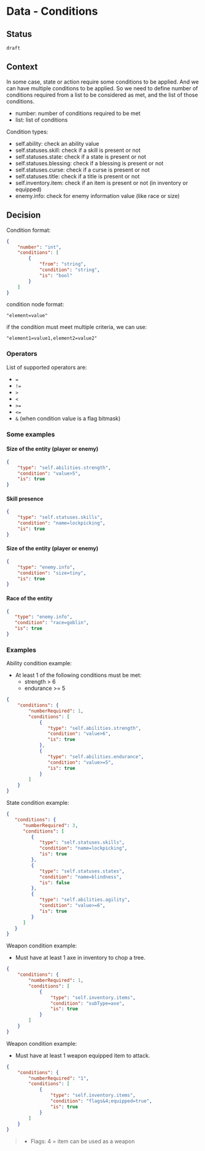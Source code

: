 # Data - Conditions

## Status

`draft`

## Context

In some case, state or action require some conditions to be applied.
And we can have multiple conditions to be applied.
So we need to define number of conditions required from a list to be considered as met, and the list of those conditions.

- number: number of conditions required to be met
- list: list of conditions

Condition types:
- self.ability: check an ability value
- self.statuses.skill: check if a skill is present or not
- self.statuses.state: check if a state is present or not
- self.statuses.blessing: check if a blessing is present or not
- self.statuses.curse: check if a curse is present or not
- self.statuses.title: check if a title is present or not
- self.inventory.item: check if an item is present or not (in inventory or equipped)
- enemy.info: check for enemy information value (like race or size)

## Decision

Condition format:

```json
{
    "number": "int",
    "conditions": [
        {
            "from": "string",
            "condition": "string",
            "is": "bool"
        }
    ]
}
```

condition node format:
```
"element=value"
```

if the condition must meet multiple criteria, we can use:
```
"element1=value1,element2=value2"
```

### Operators
List of supported operators are:
- `=`
- `!=`
- `>`
- `<`
- `>=`
- `<=`
- `&` (when condition value is a flag bitmask)

### Some examples
#### Size of the entity (player or enemy)
```json
{
    "type": "self.abilities.strength",
    "condition": "value>5",
    "is": true
}
```
#### Skill presence
```json
{
    "type": "self.statuses.skills",
    "condition": "name=lockpicking",
    "is": true
}
```
#### Size of the entity (player or enemy)
```json
{
    "type": "enemy.info",
    "condition": "size=tiny",
    "is": true
}
```

#### Race of the entity
```json
{
   "type": "enemy.info",
   "condition": "race=goblin",
   "is": true
}
```






### Examples
Ability condition example:
 - At least 1 of the following conditions must be met:
   - strength > 6
   - endurance >= 5

```json
{
    "conditions": {
        "numberRequired": 1,
        "conditions": [
            {
               "type": "self.abilities.strength",
               "condition": "value>6",
               "is": true
            },
            {
               "type": "self.abilities.endurance",
               "condition": "value>=5",
               "is": true
            }
        ]
    }
}
```

State condition example:

```json
{
   "conditions": {
      "numberRequired": 3,
      "conditions": [
         {
            "type": "self.statuses.skills",
            "condition": "name=lockpicking",
            "is": true
         },
         {
            "type": "self.statuses.states",
            "condition": "name=blindness",
            "is": false
         },
         {
            "type": "self.abilities.agility",
            "condition": "value>=6",
            "is": true
         }
      ]
   }
}
```

Weapon condition example:
- Must have at least 1 axe in inventory to chop a tree.

```json
{
    "conditions": {
        "numberRequired": 1,
        "conditions": [
            {
                "type": "self.inventory.items",
                "condition": "subType=axe",
                "is": true
            }
        ]
    }
}
```

Weapon condition example:
- Must have at least 1 weapon equipped item to attack.

```json
{
    "conditions": {
        "numberRequired": "1",
        "conditions": [
            {
                "type": "self.inventory.items",
                "condition": "flags&4;equipped=true",
                "is": true
            }
        ]
    }
}
```
> - Flags: 4 = item can be used as a weapon
